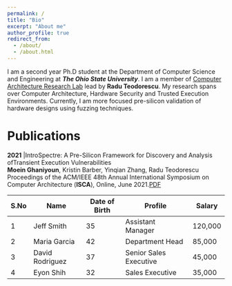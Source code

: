 ```yaml
---
permalink: /
title: "Bio"
excerpt: "About me"
author_profile: true
redirect_from: 
  - /about/
  - /about.html
---
```


I am a second year Ph.D student at the Department of Computer Science and Engineering at ***The Ohio State University***. I am a member of [Computer Architecture Research Lab](https://web.cse.ohio-state.edu/~teodorescu.1/arch/index.html) lead by **Radu Teodorescu**. My research spans over Computer Architecture, Hardware Security and Trusted Execution Environments. Currently, I am more focused pre-silicon validation of hardware designs using fuzzing techniques. 


Publications
======
**2021** |IntroSpectre: A Pre-Silicon Framework for Discovery and Analysis ofTransient Execution Vulnerabilities<br />
**Moein Ghaniyoun**, Kristin Barber, Yinqian Zhang, Radu Teodorescu<br />
Proceedings of the ACM/IEEE 48th Annual International Symposium on Computer Architecture (**ISCA**), Online, June 2021.[PDF](https://github.com/MoeinGhaniyoun/Files/blob/main/IntroSpectre__A_Pre_Silicon_Framework_for_Discovery_and_Analysis_of_Transient_Execution_Vulnerabilities-4.pdf?raw=true)


<table>
<thead>
<th>S.No</th>
<th>Name</th>
<th>Date of Birth</th>
<th>Profile</th>
<th>Salary</th>
</thead>
<tbody>
<tr>
<td>1</td><td>Jeff Smith</td>
<td>35</td>
<td>Assistant Manager</td>
<td>120,000</td>
</tr>
<tr>
<td>2</td>
<td>Maria Garcia</td>
<td>42</td>
<td>Department Head</td>
<td>85,000</td>
</tr>
<tr>
<td>3</td>
<td>David Rodriguez</td>
<td>37</td>
<td>Senior Sales Executive</td>
<td>45,000</td>
</tr>
<tr>
<td>4</td>
<td>Eyon Shih</td>
<td>32</td>
<td>Sales Executive</td>
<td>35,000</td>
</tr>
</tbody>
</table>


